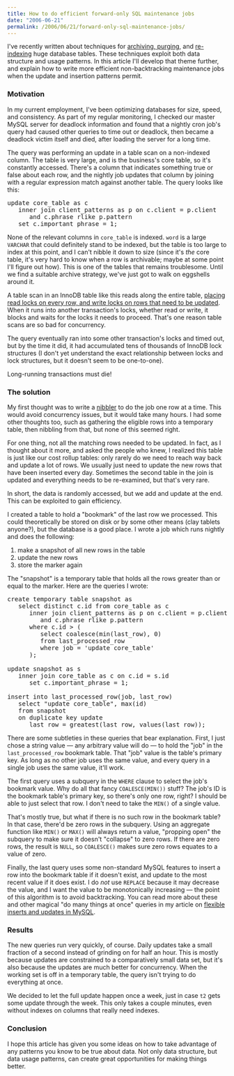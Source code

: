 ```yaml
---
title: How to do efficient forward-only SQL maintenance jobs
date: "2006-06-21"
permalink: /2006/06/21/forward-only-sql-maintenance-jobs/
---
```

I've recently written about techniques for [archiving, purging][1], and [re-indexing][2] huge database tables. These techniques exploit both data structure and usage patterns. In this article I'll develop that theme further, and explain how to write more efficient non-backtracking maintenance jobs when the update and insertion patterns permit.

### Motivation

In my current employment, I've been optimizing databases for size, speed, and consistency. As part of my regular monitoring, I checked our master MySQL server for deadlock information and found that a nightly cron job's query had caused other queries to time out or deadlock, then became a deadlock victim itself and died, after loading the server for a long time.

The query was performing an update in a table scan on a non-indexed column. The table is very large, and is the business's core table, so it's constantly accessed. There's a column that indicates something true or false about each row, and the nightly job updates that column by joining with a regular expression match against another table. The query looks like this:

<pre>update core_table as c
   inner join client_patterns as p on c.client = p.client
      and c.phrase rlike p.pattern
   set c.important_phrase = 1;</pre>

None of the relevant columns in `core_table` is indexed. `word` is a large `VARCHAR` that could definitely stand to be indexed, but the table is too large to index at this point, and I can't nibble it down to size (since it's *the* core table, it's very hard to know when a row is archivable; maybe at some point I'll figure out how). This is one of the tables that remains troublesome. Until we find a suitable archive strategy, we've just got to walk on eggshells around it.

A table scan in an InnoDB table like this reads along the entire table, [placing read locks on every row, and write locks on rows that need to be updated][3]. When it runs into another transaction's locks, whether read or write, it blocks and waits for the locks it needs to proceed. That's one reason table scans are so bad for concurrency.

The query eventually ran into some other transaction's locks and timed out, but by the time it did, it had accumulated tens of thousands of InnoDB lock structures (I don't yet understand the exact relationship between locks and lock structures, but it doesn't seem to be one-to-one).

Long-running transactions must die!

### The solution

My first thought was to write a [nibbler][1] to do the job one row at a time. This would avoid concurrency issues, but it would take many hours. I had some other thoughts too, such as gathering the eligible rows into a temporary table, then nibbling from that, but none of this seemed right.

For one thing, not all the matching rows needed to be updated. In fact, as I thought about it more, and asked the people who knew, I realized this table is just like our cost rollup tables: only rarely do we need to reach way back and update a lot of rows. We usually just need to update the new rows that have been inserted every day. Sometimes the second table in the join is updated and everything needs to be re-examined, but that's very rare.

In short, the data is randomly accessed, but we add and update at the end. This can be exploited to gain efficiency.

I created a table to hold a "bookmark" of the last row we processed. This could theoretically be stored on disk or by some other means (clay tablets anyone?), but the database is a good place. I wrote a job which runs nightly and does the following:

1.  make a snapshot of all new rows in the table
2.  update the new rows
3.  store the marker again

The "snapshot" is a temporary table that holds all the rows greater than or equal to the marker. Here are the queries I wrote:

<pre>create temporary table snapshot as 
   select distinct c.id from core_table as c
      inner join client_patterns as p on c.client = p.client
         and c.phrase rlike p.pattern
      where c.id &gt; (
         select coalesce(min(last_row), 0)
         from last_processed_row
         where job = 'update core_table'
      );

update snapshot as s
   inner join core_table as c on c.id = s.id
      set c.important_phrase = 1;

insert into last_processed_row(job, last_row)
   select "update core_table", max(id)
   from snapshot
   on duplicate key update
      last_row = greatest(last_row, values(last_row));</pre>

There are some subtleties in these queries that bear explanation. First, I just chose a string value &#8212; any arbitrary value will do &#8212; to hold the "job" in the `last_processed_row` bookmark table. That "job" value is the table's primary key. As long as no other job uses the same value, and every query in a single job uses the same value, it'll work.

The first query uses a subquery in the `WHERE` clause to select the job's bookmark value. Why do all that fancy `COALESCE(MIN())` stuff? The job's ID is the bookmark table's primary key, so there's only one row, right? I should be able to just select that row. I don't need to take the `MIN()` of a single value.

That's mostly true, but what if there is no such row in the bookmark table? In that case, there'd be zero rows in the subquery. Using an aggregate function like `MIN()` or `MAX()` will always return a value, "propping open" the subquery to make sure it doesn't "collapse" to zero rows. If there are zero rows, the result is `NULL`, so `COALESCE()` makes sure zero rows equates to a value of zero.

Finally, the last query uses some non-standard MySQL features to insert a row into the bookmark table if it doesn't exist, and update to the most recent value if it does exist. I do *not* use `REPLACE` because it may decrease the value, and I want the value to be monotonically increasing &#8212; the point of this algorithm is to avoid backtracking. You can read more about these and other magical "do many things at once" queries in my article on [flexible inserts and updates in MySQL][4].

### Results

The new queries run very quickly, of course. Daily updates take a small fraction of a second instead of grinding on for half an hour. This is mostly because updates are constrained to a comparatively small data set, but it's also because the updates are much better for concurrency. When the working set is off in a temporary table, the query isn't trying to do everything at once.

We decided to let the full update happen once a week, just in case `t2` gets some update through the week. This only takes a couple minutes, even without indexes on columns that really need indexes.

### Conclusion

I hope this article has given you some ideas on how to take advantage of any patterns you know to be true about data. Not only data structure, but data usage patterns, can create great opportunities for making things better.

 [1]: /blog/2006/05/02/how-to-write-efficient-archiving-and-purging-jobs-in-sql/
 [2]: /blog/2006/06/14/how-to-re-index-a-large-database-table/
 [3]: http://dev.mysql.com/doc/refman/5.0/en/innodb-transaction-model.html
 [4]: /blog/2006/02/21/flexible-insert-and-update-in-mysql/
